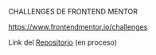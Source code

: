 CHALLENGES DE FRONTEND MENTOR 

https://www.frontendmentor.io/challenges

Link del [Repositorio](https://andreshinostroza.github.io/Frontend-Mentor/) (en proceso)